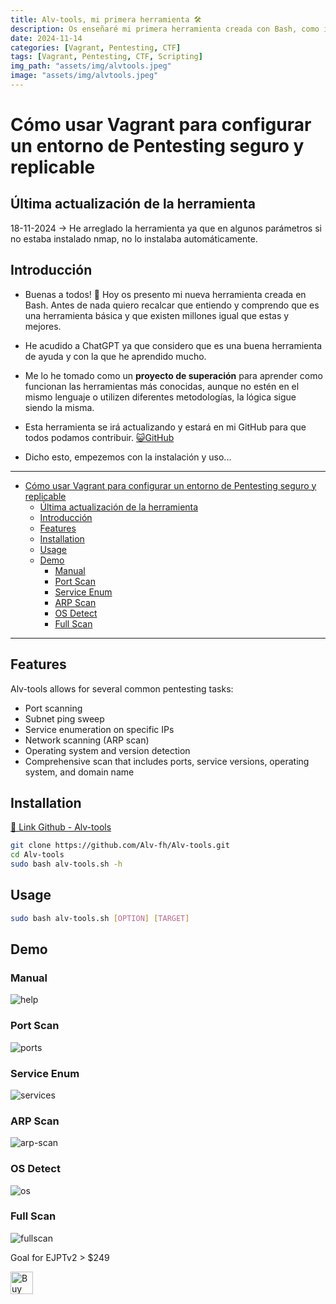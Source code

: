 ```yaml
---
title: Alv-tools, mi primera herramienta 🛠️
description: Os enseñaré mi primera herramienta creada con Bash, como instalarla, como funciona etc.
date: 2024-11-14
categories: [Vagrant, Pentesting, CTF]
tags: [Vagrant, Pentesting, CTF, Scripting]
img_path: "assets/img/alvtools.jpeg"
image: "assets/img/alvtools.jpeg"
---
```


# Cómo usar Vagrant para configurar un entorno de Pentesting seguro y replicable

## Última actualización de la herramienta

18-11-2024 -> He arreglado la herramienta ya que en algunos parámetros si no estaba instalado nmap, no lo instalaba automáticamente.

## Introducción

- Buenas a todos! 👋 Hoy os presento mi nueva herramienta creada en Bash. Antes de nada quiero recalcar que entiendo y comprendo que es una herramienta básica y que existen millones igual que estas y mejores.

- He acudido a ChatGPT ya que considero que es una buena herramienta de ayuda y con la que he aprendido mucho.

- Me lo he tomado como un **proyecto de superación** para aprender como funcionan las herramientas más conocidas, aunque no estén en el mismo lenguaje o utilizen diferentes metodologías, la lógica sigue siendo la misma.

- Esta herramienta se irá actualizando y estará en mi GitHub para que todos podamos contribuir. [😺GitHub](https://github.com/Alv-fh)

- Dicho esto, empezemos con la instalación y uso...

---
- [Cómo usar Vagrant para configurar un entorno de Pentesting seguro y replicable](#cómo-usar-vagrant-para-configurar-un-entorno-de-pentesting-seguro-y-replicable)
  - [Última actualización de la herramienta](#última-actualización-de-la-herramienta)
  - [Introducción](#introducción)
  - [Features](#features)
  - [Installation](#installation)
  - [Usage](#usage)
  - [Demo](#demo)
    - [Manual](#manual)
    - [Port Scan](#port-scan)
    - [Service Enum](#service-enum)
    - [ARP Scan](#arp-scan)
    - [OS Detect](#os-detect)
    - [Full Scan](#full-scan)
  
---

## Features

Alv-tools allows for several common pentesting tasks:

- Port scanning
- Subnet ping sweep
- Service enumeration on specific IPs
- Network scanning (ARP scan)
- Operating system and version detection
- Comprehensive scan that includes ports, service versions, operating system, and domain name

## Installation

[🔗 Link Github - Alv-tools](https://github.com/Alv-fh/Alv-tools)

```bash
git clone https://github.com/Alv-fh/Alv-tools.git
cd Alv-tools
sudo bash alv-tools.sh -h
```

## Usage

```bash
sudo bash alv-tools.sh [OPTION] [TARGET]
```

## Demo

### Manual

![help](https://github.com/user-attachments/assets/63c6d66b-8f94-45fc-9fcf-f69cc3046ae0)

### Port Scan

![ports](https://github.com/user-attachments/assets/e2d6f38e-6d6e-44b6-9e7c-7c63a61bd9bf)

### Service Enum

![services](https://github.com/user-attachments/assets/6ff91b9e-d976-4227-a505-da37606925bc)

### ARP Scan

![arp-scan](https://github.com/user-attachments/assets/02c6dfdf-9037-45af-acb2-85eb3c7dbaee)

### OS Detect

![os](https://github.com/user-attachments/assets/e85f41b5-a27e-4ed7-9172-a7a5ed3c8ba4)

### Full Scan

![fullscan](https://github.com/user-attachments/assets/97d8acf1-524c-43d3-8e52-7af393450edd)

Goal for EJPTv2 > $249

<a href='https://ko-fi.com/W7W313M7FS' target='_blank'><img height='36' style='border:0px;height:36px;' src='https://storage.ko-fi.com/cdn/kofi1.png?v=3' border='0' alt='Buy Me a Coffee at ko-fi.com' /></a>
